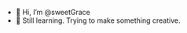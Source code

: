 - 👋 Hi, I’m @sweetGrace
- 👀 Still learning. Trying to make something creative.

<!---
sweetGrace/sweetGrace is a ✨ special ✨ repository because its `README.md` (this file) appears on your GitHub profile.
You can click the Preview link to take a look at your changes.
--->
